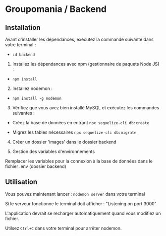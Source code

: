 # Groupomania / Backend #

## Installation ##

Avant d'installer les dépendances, exécutez la commande suivante dans votre terminal : 

- `cd backend`

1) Installez les dépendances avec npm (gestionnaire de paquets Node JS) :

- `npm install`

2) Installez nodemon :

- `npm install -g nodemon`

3) Vérifiez que vous avez bien installé MySQL et exécutez les commandes suivantes :

- Créez la base de données en entrant `npx sequelize-cli db:create`

- Migrez les tables nécessaires `npx sequelize-cli db:migrate`

4) Créer un dossier 'images' dans le dossier backend

5) Gestion des variables d'environnements

Remplacer les variables pour la connexion à la base de données dans le fichier .env (dossier backend)

## Utilisation ##

Vous pouvez maintenant lancer : `nodemon server` dans votre terminal

Si le serveur fonctionne le terminal doit afficher : 
"Listening on port 3000"

L'application devrait se recharger automatiquement quand vous modifiez un fichier.

Utilsez `Ctrl+C` dans votre terminal pour arrêter nodemon.

